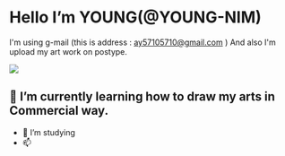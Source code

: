 # Hello  I’m YOUNG(@YOUNG-NIM) 
I'm using g-mail (this is address : ay57105710@gmail.com )
And also I'm upload my art work on postype.

<a href="https://young-drawbox.postype.com/" target="_blank"><img src="https://img.shields.io/badge/Adobe Photoshop-000000?style=badge&logo=Adobe Photoshop&logoColor=#FFFFFF"/></a>

## 🌱 I’m currently learning how to draw my arts in Commercial way.
- 💞️ I’m studying 
- 📫 

<!---
YOUNG-NIM/YOUNG-NIM is a ✨ special ✨ repository because its `README.md` (this file) appears on your GitHub profile.
You can click the Preview link to take a look at your changes.
--->
